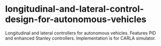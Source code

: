 # longitudinal-and-lateral-control-design-for-autonomous-vehicles
Longitudinal and lateral controllers for autonomous vehicles. Features PID and enhanced Stanley controllers. Implementation is for CARLA simulator.

